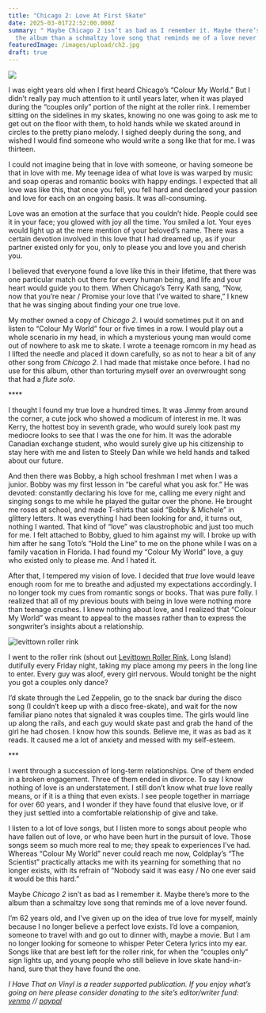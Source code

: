 ```yaml
---
title: "Chicago 2: Love At First Skate"
date: 2025-03-01T22:52:00.000Z
summary: " Maybe Chicago 2 isn’t as bad as I remember it. Maybe there’s more to
  the album than a schmaltzy love song that reminds me of a love never found."
featuredImage: /images/upload/ch2.jpg
draft: true
---
```

![](/images/upload/ch2.jpg)

I was eight years old when I first heard Chicago’s “Colour My World.” But I didn’t really pay much attention to it until years later, when it was played during the “couples only” portion of the night at the roller rink. I remember sitting on the sidelines in my skates, knowing no one was going to ask me to get out on the floor with them, to hold hands while we skated around in circles to the pretty piano melody. I sighed deeply during the song, and wished I would find someone who would write a song like that for me. I was thirteen.

I could not imagine being that in love with someone, or having someone be that in love with me. My teenage idea of what love is was warped by music and soap operas and romantic books with happy endings. I expected that all love was like this, that once you fell, you fell hard and declared your passion and love for each on an ongoing basis. It was all-consuming.

Love was an emotion at the surface that you couldn’t hide. People could see it in your face; you glowed with joy all the time. You smiled a lot. Your eyes would light up at the mere mention of your beloved’s name. There was a certain devotion involved in this love that I had dreamed up, as if your partner existed only for you, only to please you and love you and cherish you.

I believed that everyone found a love like this in their lifetime, that there was one particular match out there for every human being, and life and your heart would guide you to them. When Chicago’s Terry Kath sang, “Now, now that you’re near / Promise your love that I’ve waited to share,” I knew that he was singing about finding your one true love.

My mother owned a copy of *Chicago 2*. I would sometimes put it on and listen to “Colour My World” four or five times in a row. I would play out a whole scenario in my head, in which a mysterious young man would come out of nowhere to ask me to skate. I wrote a teenage romcom in my head as I lifted the needle and placed it down carefully, so as not to hear a bit of any other song from *Chicago 2*. I had made that mistake once before. I had no use for this album, other than torturing myself over an overwrought song that had a *flute solo*.

\*\*\*\*

I thought I found my true love a hundred times. It was Jimmy from around the corner, a cute jock who showed a modicum of interest in me. It was Kerry, the hottest boy in seventh grade, who would surely look past my mediocre looks to see that I was the one for him. It was the adorable Canadian exchange student, who would surely give up his citizenship to stay here with me and listen to Steely Dan while we held hands and talked about our future.

And then there was Bobby, a high school freshman I met when I was a junior. Bobby was my first lesson in “be careful what you ask for.” He was devoted: constantly declaring his love for me, calling me every night and singing songs to me while he played the guitar over the phone. He brought me roses at school, and made T-shirts that said “Bobby & Michele” in glittery letters. It was everything I had been looking for and, it turns out, nothing I wanted. That kind of “love” was claustrophobic and just too much for me. I felt attached to Bobby, glued to him against my will. I broke up with him after he sang Toto’s “Hold the Line” to me on the phone while I was on a family vacation in Florida. I had found my “Colour My World” love, a guy who existed only to please me. And I hated it.

After that, I tempered my vision of love. I decided that *true* love would leave enough room for me to breathe and adjusted my expectations accordingly. I no longer took my cues from romantic songs or books. That was pure folly. I realized that all of my previous bouts with being in love were nothing more than teenage crushes. I knew nothing about love, and I realized that “Colour My World” was meant to appeal to the masses rather than to express the songwriter’s insights about a relationship.

![levittown roller rink](/images/upload/lrr.jpg "levittown roller rink")

I went to the roller rink (shout out [Levittown Roller Rink](https://forgottenrollerrinksofthepast.com/Levittown.html), Long Island) dutifully every Friday night, taking my place among my peers in the long line to enter. Every guy was aloof, every girl nervous. Would tonight be the night you got a couples only dance?

I’d skate through the Led Zeppelin, go to the snack bar during the disco song (I couldn’t keep up with a disco free-skate), and wait for the now familiar piano notes that signaled it was couples time. The girls would line up along the rails, and each guy would skate past and grab the hand of the girl he had chosen. I know how this sounds. Believe me, it was as bad as it reads. It caused me a lot of anxiety and messed with my self-esteem.

\*\**

I went through a succession of long-term relationships. One of them ended in a broken engagement. Three of them ended in divorce. To say I know nothing of love is an understatement. I still don’t know what *true* love really means, or if it is a thing that even exists. I see people together in marriage for over 60 years, and I wonder if they have found that elusive love, or if they just settled into a comfortable relationship of give and take.

I listen to a lot of love songs, but I listen more to songs about people who have fallen out of love, or who have been hurt in the pursuit of love. Those songs seem so much more real to me; they speak to experiences I’ve had. Whereas “Colour My World” never could reach me now, Coldplay’s “The Scientist” practically attacks me with its yearning for something that no longer exists, with its refrain of “Nobody said it was easy / No one ever said it would be this hard.”

Maybe *Chicago 2* isn’t as bad as I remember it. Maybe there’s more to the album than a schmaltzy love song that reminds me of a love never found.

I’m 62 years old, and I’ve given up on the idea of true love for myself, mainly because I no longer believe a perfect love exists. I’d love a companion, someone to travel with and go out to dinner with, maybe a movie. But I am no longer looking for someone to whisper Peter Cetera lyrics into my ear. Songs like that are best left for the roller rink, for when the “couples only” sign lights up, and young people who still believe in love skate hand-in-hand, sure that they have found the one.

*I Have That on Vinyl is a reader supported publication. If you enjoy what’s going on here please consider donating to the site’s editor/writer fund: [venmo](https://account.venmo.com/u/Michele-Catalano2659) // [paypal](https://www.paypal.com/paypalme/goingitaloneny?country.x=US&locale.x=en_US)*
